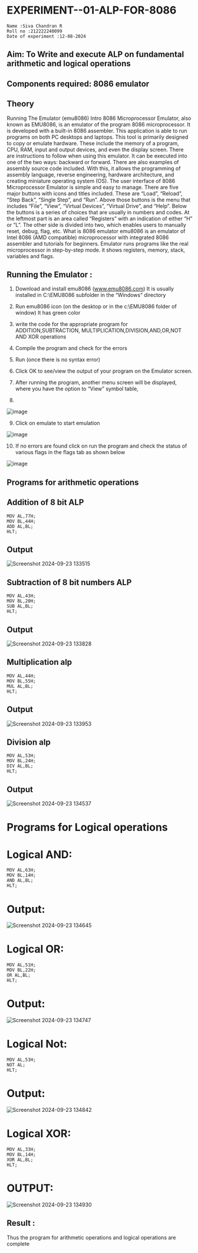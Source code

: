 # EXPERIMENT--01-ALP-FOR-8086
```
Name :Siva Chandran R
Roll no :212222240099
Date of experiment :12-08-2024
```
## Aim: To Write and execute ALP on fundamental arithmetic and logical operations
## Components required: 8086  emulator 
## Theory 
Running The Emulator (emu8086) Intro 8086 Microprocessor Emulator, also known as EMU8086, is an emulator of the program 8086 microprocessor. It is developed with a built-in 8086 assembler. This application is able to run programs on both PC desktops and laptops. This tool is primarily designed to copy or emulate hardware. These include the memory of a program, CPU, RAM, input and output devices, and even the display screen. There are instructions to follow when using this emulator. It can be executed into one of the two ways: backward or forward. There are also examples of assembly source code included. With this, it allows the programming of assembly language, reverse engineering, hardware architecture, and creating miniature operating system (OS). The user interface of 8086 Microprocessor Emulator is simple and easy to manage. There are five major buttons with icons and titles included. These are “Load”, “Reload”, “Step Back”, “Single Step”, and “Run”. Above those buttons is the menu that includes “File”, “View”, “Virtual Devices”, “Virtual Drive”, and “Help”. Below the buttons is a series of choices that are usually in numbers and codes. At the leftmost part is an area called “Registers” with an indication of either “H” or “L”. The other side is divided into two, which enables users to manually reset, debug, flag, etc. What is 8086 emulator emu8086 is an emulator of Intel 8086 (AMD compatible) microprocessor with integrated 8086 assembler and tutorials for beginners. Emulator runs programs like the real microprocessor in step-by-step mode. it shows registers, memory, stack, variables and flags.


 ## Running the Emulator :
1.	Download and install emu8086 (www.emu8086.com) It is usually installed in C:\EMU8086 subfolder in the “Windows” directory
2.	  Run  emu8086 icon (on the desktop or in the c:\EMU8086 folder of window) It has green color 
 
 
3.	 write the code for the appropriate program for ADDITION,SUBTRACTION, MULTIPLICATION,DIVISION,AND,OR,NOT AND XOR operations 

4.	 Compile the program and check for the errors 
5.	Run (once there is no syntax error) 

6.	Click OK to see/view the output of your program on the Emulator screen. 


7.	After running the program, another menu screen will be displayed, where you have the option to “View” symbol table,
8.	 


![image](https://user-images.githubusercontent.com/36288975/189273263-d65baae9-4b8f-4723-afb3-c0ffa4052b04.png)


9.	Click on emulate to start emulation 

![image](https://user-images.githubusercontent.com/36288975/189273273-9bb36ec1-e2e8-4892-8d35-37707332bfdc.png)

10.	If no errors are found click on run the program and check the status of various flags in the flags tab as shown below 

![image](https://user-images.githubusercontent.com/36288975/189273277-113a2a33-4a40-4ff8-95a5-ecd3a1f504fe.png)

## Programs for arithmetic  operations
## Addition  of 8 bit ALP 
```
MOV AL,77H;
MOV BL,44H;
ADD AL,BL;
HLT;
```
## Output  
![Screenshot 2024-09-23 133515](https://github.com/user-attachments/assets/9c82c208-0751-4f94-a09f-dc1d52b07dc0)


## Subtraction   of 8 bit numbers  ALP 
```
MOV AL,43H;
MOV BL,20H;
SUB AL,BL;
HLT;
```
## Output 
![Screenshot 2024-09-23 133828](https://github.com/user-attachments/assets/b4ad4db2-8d59-48f2-b9f6-8dbcd3f85f0c)


## Multiplication alp 
```
MOV AL,44H;
MOV BL,55H;
MUL AL,BL;
HLT;
```
 ## Output  
![Screenshot 2024-09-23 133953](https://github.com/user-attachments/assets/ba98f4ae-03ca-4cd8-9c05-47892bde5642)


## Division alp 
```
MOV AL,53H;
MOV BL,24H;
DIV AL,BL;
HLT;
```
## Output  
![Screenshot 2024-09-23 134537](https://github.com/user-attachments/assets/6b96b11c-afb2-4ba9-abef-a6261639a284)


# Programs for Logical operations
# Logical AND:
```
MOV AL,63H;
MOV BL,14H;
AND AL,BL;
HLT;
```
# Output:
![Screenshot 2024-09-23 134645](https://github.com/user-attachments/assets/c1ac47d7-f24e-4b19-bf24-dce29469f043)


# Logical OR:
```
MOV AL,51H;
MOV BL,22H;
OR AL,BL;
HLT;
```
# Output:
![Screenshot 2024-09-23 134747](https://github.com/user-attachments/assets/f47ff0f3-885c-40b9-a30f-fa2dad99a7f1)

# Logical Not:
```
MOV AL,53H;
NOT AL;
HLT;
```
# Output:
![Screenshot 2024-09-23 134842](https://github.com/user-attachments/assets/fac55613-43a4-4801-832d-a8f3ed75e7fa)


# Logical XOR:
```
MOV AL,33H;
MOV BL,14H;
XOR AL,BL;
HLT;
```
# OUTPUT:
![Screenshot 2024-09-23 134930](https://github.com/user-attachments/assets/4a61737a-c058-4128-aba3-6268b4f10e51)



## Result :
 
Thus the program for arithmetic operations and logical operations are complete

